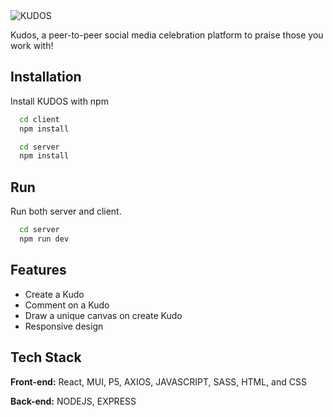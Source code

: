 <img alt="KUDOS" src="https://i.ibb.co/JcMThD9/KUDO-panel.png">

Kudos, a peer-to-peer social media celebration platform to praise those you work with!

## Installation

Install KUDOS with npm

```zsh
  cd client
  npm install
```

```zsh
  cd server
  npm install
```

## Run

Run both server and client.

```zsh
  cd server
  npm run dev
```

## Features

- Create a Kudo
- Comment on a Kudo
- Draw a unique canvas on create Kudo
- Responsive design

## Tech Stack

**Front-end:** React, MUI, P5, AXIOS, JAVASCRIPT, SASS, HTML, and CSS

**Back-end:** NODEJS, EXPRESS

